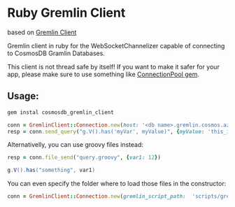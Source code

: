 # Ruby Gremlin Client
based on [Gremlin Client](https://github.com/marcelocf/gremlin_client)


Gremlin client in ruby for the WebSocketChannelizer capable of connecting to CosmosDB Gramlin Databases.

This client is not thread safe by itself! If you want to make it safer for your app, please make sure
to use something like [ConnectionPool gem](https://github.com/mperham/connection_pool).

## Usage:

```bash
gem instal cosmosdb_gremlin_client
```

```ruby
conn = GremlinClient::Connection.new(host: '<db name>.gremlin.cosmos.azure.com', port:443, user_name: '/dbs/<db name>/colls/<graph name>', password: '<key>')
resp = conn.send_query("g.V().has('myVar', myValue)", {myValue: 'this_is_processed_by_gremlin_server'})
```

Alternativelly, you can use groovy files instead:

```ruby
resp = conn.file_send("query.groovy", {var1: 12})
```

```groovy
g.V().has("something", var1)
```

You can even specify the folder where to load those files in the constructor:

```ruby
conn = GremlinClient::Connection.new(gremlin_script_path:  'scripts/gremlin')
```
